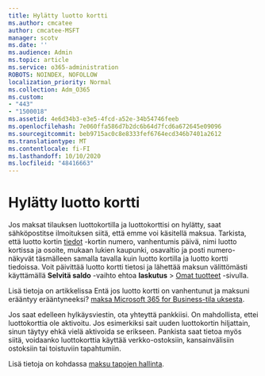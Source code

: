 ```yaml
---
title: Hylätty luotto kortti
ms.author: cmcatee
author: cmcatee-MSFT
manager: scotv
ms.date: ''
ms.audience: Admin
ms.topic: article
ms.service: o365-administration
ROBOTS: NOINDEX, NOFOLLOW
localization_priority: Normal
ms.collection: Adm_O365
ms.custom:
- "443"
- "1500018"
ms.assetid: 4e6d34b3-e3e5-4fcd-a52e-34b54746feeb
ms.openlocfilehash: 7e060ffa586d7b2dc6b64d7fcd6a672645e09096
ms.sourcegitcommit: beb9715ac0c8e8333fef6764ecd346b7401a2612
ms.translationtype: MT
ms.contentlocale: fi-FI
ms.lasthandoff: 10/10/2020
ms.locfileid: "48416663"
---
```

# <a name="declined-credit-card"></a>Hylätty luotto kortti

Jos maksat tilauksen luottokortilla ja luottokorttisi on hylätty, saat sähköpostitse ilmoituksen siitä, että emme voi käsitellä maksua. Tarkista, että luotto kortin [tiedot](https://go.microsoft.com/fwlink/p/?linkid=842054) -kortin numero, vanhentumis päivä, nimi luotto kortissa ja osoite, mukaan lukien kaupunki, osavaltio ja posti numero-näkyvät täsmälleen samalla tavalla kuin luotto kortilla ja luotto kortti tiedoissa. Voit päivittää luotto kortti tietosi ja lähettää maksun välittömästi käyttämällä **Selvitä saldo** -vaihto ehtoa **laskutus**  >  [Omat tuotteet](https://go.microsoft.com/fwlink/p/?linkid=842054) -sivulla.

Lisä tietoja on artikkelissa Entä jos luotto kortti on vanhentunut ja maksuni erääntyy erääntyneeksi? [maksa Microsoft 365 for Business-tila uksesta](https://docs.microsoft.com/microsoft-365/commerce/billing-and-payments/pay-for-your-subscription#what-if-my-credit-card-was-declined-and-my-payment-is-past-due).
  
Jos saat edelleen hylkäysviestin, ota yhteyttä pankkiisi. On mahdollista, ettei luottokorttia ole aktivoitu. Jos esimerkiksi sait uuden luottokortin hiljattain, sinun täytyy ehkä vielä aktivoida se erikseen. Pankista saat tietoa myös siitä, voidaanko luottokorttia käyttää verkko-ostoksiin, kansainvälisiin ostoksiin tai toistuviin tapahtumiin.  
  
Lisä tietoja on kohdassa [maksu tapojen hallinta](https://docs.microsoft.com/microsoft-365/commerce/billing-and-payments/manage-payment-methods).